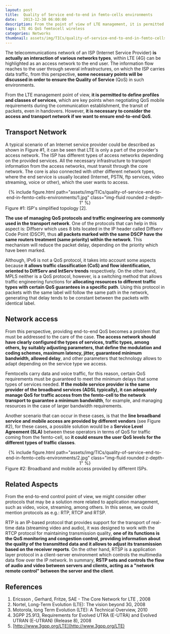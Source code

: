 ```yaml
---
layout: post
title:  Quality of Service end-to-end in femto-cells environments
date:   2013-12-30 06:00:00
description: From the point of view of LTE management, it is permitted to define profiles and classes of services, which are key points when negotiating QoS mobile requirements during the communication establishment, the transit of packets, even in handovers. However, it is necessary to consider the access and transport network if we want to ensure end-to-end QoS. The access network should have clearly configured the types of services, traffic types, among others, by suitably adjusting parameters, that define the modulation and coding schemes, maximum latency, jitter, guaranteed minimum bandwidth, allowed delay, and other parameters that technology allows to adapt depending on the service type we access.
tags: LTE 4G QoS femtocell wireless
categories: Networks
thumbnail: assets/img/TICs/quality-of-service-end-to-end-in-femto-cells-environments/1.jpg
---
```

The telecommunications network of an ISP (Internet Service Provider) **is actually an interaction of various networks types**, within LTE (4G) can be highlighted as an access network to the end user. The information flow reaches to the user through several infrastructures, on which the ISP carries data traffic, from this perspective, **some necessary points will be discussed in order to ensure the Quality of Service** (QoS) in such environments.

From the LTE management point of view, **it is permitted to define profiles and classes of services**, which are key points when negotiating QoS mobile requirements during the communication establishment, the transit of packets, even in handovers. However, **it is necessary to consider the access and transport network if we want to ensure end-to-end QoS**.

## Transport Network

A typical scenario of an Internet service provider could be described as shown in Figure #1, it can be seen that LTE is only a part of the provider's access network. The ISP has different types of access networks depending on the provided services. All the necessary infrastructure to transport information from the access networks, must transit through the core network. The core is also connected with other different network types, where the end service is usually located (Internet, PSTN, ftp services, video streaming, voice or other), which the user wants to access.

<div class="row mt-3" style="text-align: center">
    <div class="col-sm mt-3 mt-md-0">
        {% include figure.html path="assets/img/TICs/quality-of-service-end-to-end-in-femto-cells-environments/1.jpg" class="img-fluid rounded z-depth-1" %}
    </div>
</div>
<div class="caption">
    Figure #1: ISP's simplified topology [2].
</div>

**The use of managing QoS protocols and traffic engineering are commonly used in the transport network**. One of the protocols that can help in this aspect is: Diffserv which uses 8 bits located in the IP header called Diffserv Code Point (DSCP), thus **all packets marked with the same DSCP have the same routers treatment (same priority) within the network**. This mechanism will reduce the packet delay, depending on the priority which have been marked.

Although, IPv6 is not a QoS protocol, it takes into account some aspects because **it allows traffic classification (CoS) and flow identification, oriented to DiffServ and IntServ trends** respectively. On the other hand, MPLS neither is a QoS protocol, however, is a switching method that allows traffic engineering functions for **allocating resources to different traffic types with certain QoS guarantees in a specific path**. Using this protocol in packets with the same label will follow the same path in the network, generating that delay tends to be constant between the packets with identical label.

## Network access

From this perspective, providing end-to-end QoS becomes a problem that must be addressed to the care of the case. **The access network should have clearly configured the types of services, traffic types, among others, by suitably adjusting parameters, that define the modulation and coding schemes, maximum latency, jitter, guaranteed minimum bandwidth, allowed delay**, and other parameters that technology allows to adapt depending on the service type we access.

Femtocells carry data and voice traffic, for this reason, certain QoS requirements must be guaranteed to meet the minimum delays that some types of services needed. **If the mobile service provider is the same provider of the broadband services (ADSL typically), it can adequately manage QoS for traffic access from the femto-cell to the network transport to guarantee a minimum bandwidth**, for example, and managing resources in the case of larger bandwidth requirements.

Another scenario that can occur in these cases, is that the **line broadband service and mobile access are provided by different vendors** (see Figure #2), for these cases, a possible solution would be a **Service Level Agreement (SLA)** between these operators in terms of QoS for traffic coming from the femto-cell, so **it could ensure the user QoS levels for the different types of traffic classes**.

<div class="row mt-3" style="text-align: center">
    <div class="col-sm mt-3 mt-md-0">
        {% include figure.html path="assets/img/TICs/quality-of-service-end-to-end-in-femto-cells-environments/2.jpg" class="img-fluid rounded z-depth-1" %}
    </div>
</div>
<div class="caption">
    Figure #2: Broadband and mobile access provided by different ISPs.
</div>

## Related Aspects

From the end-to-end control point of view, we might consider other protocols that may be a solution more related to application management, such as video, voice, streaming, among others. In this sense, we could mention protocols as e.g.: RTP, RTCP and RTSP.

RTP is an IP-based protocol that provides support for the transport of real-time data (streaming video and audio), it was designed to work with the RTCP protocol for maintaining transmission quality, **one of its functions is the QoS monitoring and congestion control, providing information about the quality of the transmitted data and it allows to adjust its transmission based on the receiver reports**. On the other hand, RTSP is a application layer protocol in a client-server environment which controls the multimedia data flow over the IP network. In summary, **RSTP sets and controls the flow of audio and video between servers and clients, acting as a "network remote control" between the server and the client**.

## References

1. Ericsson , Gerhard, Fritze, SAE - The Core Network for LTE , 2008
2. Nortel, Long-Term Evolution (LTE): The vision beyond 3G, 2008
3. Motorola, long Term Evolution (LTE): A Technical Overview, 2010
4. 3GPP 25.913, Requirements for Evolved UTRA (E-UTRA) and Evolved UTRAN (E-UTRAN) (Release 8), 2008
5. [http://www.3gpp.org/LTE](http://www.3gpp.org/LTE)
